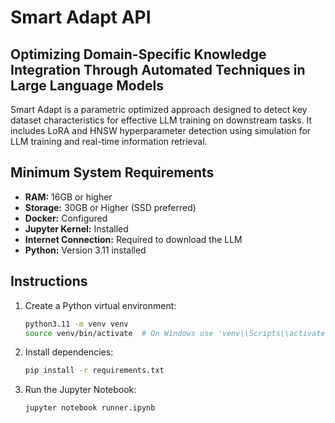 # Smart Adapt API

## Optimizing Domain-Specific Knowledge Integration Through Automated Techniques in Large Language Models

Smart Adapt is a parametric optimized approach designed to detect key dataset characteristics for effective LLM training on downstream tasks. It includes LoRA and HNSW hyperparameter detection using simulation for LLM training and real-time information retrieval.

## Minimum System Requirements
- **RAM:** 16GB or higher
- **Storage:** 30GB or Higher (SSD preferred)
- **Docker:** Configured
- **Jupyter Kernel:** Installed
- **Internet Connection:** Required to download the LLM
- **Python:** Version 3.11 installed

## Instructions
1. Create a Python virtual environment:
   ```bash
   python3.11 -m venv venv
   source venv/bin/activate  # On Windows use 'venv\\Scripts\\activate'
   ```
2. Install dependencies:
   ```bash
   pip install -r requirements.txt
   ```
3. Run the Jupyter Notebook:
   ```bash
   jupyter notebook runner.ipynb
   ```
